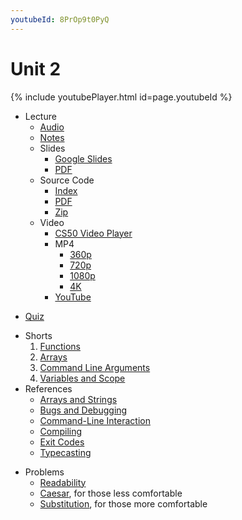 ```yaml
---
youtubeId: 8PrOp9t0PyQ
---
```


# Unit 2

{% include youtubePlayer.html id=page.youtubeId %}


- Lecture
    * [Audio](https://cdn.cs50.net/2019/fall/lectures/2/lecture2.mp3.download)
    * [Notes](../../notes/2/)
    + Slides
        * [Google Slides](https://docs.google.com/presentation/d/1BPOm4VNOmlOLKzwOHPYR3FXEXLiJbOW3MSKdp1wMNnk/edit?usp=sharing)
        * [PDF](https://cdn.cs50.net/2019/fall/lectures/2/lecture2.pdf)
    + Source Code
        * [Index](https://cdn.cs50.net/2019/fall/lectures/2/src2/)
        * [PDF](https://cdn.cs50.net/2019/fall/lectures/2/src2.pdf)
        * [Zip](https://cdn.cs50.net/2019/fall/lectures/2/src2.zip)
    + Video
        * [CS50 Video Player](https://video.cs50.io/8PrOp9t0PyQ?screen=gCTTN_sINNI)
        + MP4
            * [360p](https://cdn.cs50.net/2019/fall/lectures/2/lecture2-360p.mp4.download)
            * [720p](https://cdn.cs50.net/2019/fall/lectures/2/lecture2-720p.mp4.download)
            * [1080p](https://cdn.cs50.net/2019/fall/lectures/2/lecture2-1080p.mp4.download)
            * [4K](https://cdn.cs50.net/2019/fall/lectures/2/lecture2-4k.mp4.download)
        * [YouTube](https://youtu.be/8PrOp9t0PyQ)
* [Quiz](../../quizzes/2/)
+ Shorts
    1. [Functions](https://www.youtube.com/embed/b7-0sb-DV84)
    1. [Arrays](https://www.youtube.com/embed/mISkNAfWl8k)
    1. [Command Line Arguments](https://www.youtube.com/embed/AI6Ccfno6Pk)
    1. [Variables and Scope](https://www.youtube.com/embed/GiFbdVGjF9I)
+ References
    * [Arrays and Strings](../../references/arrays_and_strings.pdf)
    * [Bugs and Debugging](../../references/bugs_and_debugging.pdf)
    * [Command-Line Interaction](../../references/command-line_interaction.pdf)
    * [Compiling](../../references/compiling.pdf)
    * [Exit Codes](../../references/exit_codes.pdf)
    * [Typecasting](../../references/typecasting.pdf)
- Problems
    * [Readability](../../psets/2/readability/)
    * [Caesar](../../psets/2/caesar/), for those less comfortable
    * [Substitution](../../psets/2/substitution/), for those more comfortable
